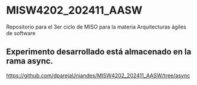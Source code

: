# MISW4202_202411_AASW

Repositorio para el 3er ciclo de MISO para la materia Arquitecturas ágiles de software

## Experimento desarrollado está almacenado en la rama async.

https://github.com/dparejaUniandes/MISW4202_202411_AASW/tree/async
